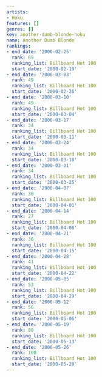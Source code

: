 ```yaml
---
artists:
- Hoku
features: []
genres: []
key: another-dumb-blonde-hoku
name: Another Dumb Blonde
rankings:
- end_date: '2000-02-25'
  rank: 69
  ranking_list: Billboard Hot 100
  start_date: '2000-02-19'
- end_date: '2000-03-03'
  rank: 49
  ranking_list: Billboard Hot 100
  start_date: '2000-02-26'
- end_date: '2000-03-10'
  rank: 49
  ranking_list: Billboard Hot 100
  start_date: '2000-03-04'
- end_date: '2000-03-17'
  rank: 34
  ranking_list: Billboard Hot 100
  start_date: '2000-03-11'
- end_date: '2000-03-24'
  rank: 34
  ranking_list: Billboard Hot 100
  start_date: '2000-03-18'
- end_date: '2000-03-31'
  rank: 34
  ranking_list: Billboard Hot 100
  start_date: '2000-03-25'
- end_date: '2000-04-07'
  rank: 30
  ranking_list: Billboard Hot 100
  start_date: '2000-04-01'
- end_date: '2000-04-14'
  rank: 27
  ranking_list: Billboard Hot 100
  start_date: '2000-04-08'
- end_date: '2000-04-21'
  rank: 36
  ranking_list: Billboard Hot 100
  start_date: '2000-04-15'
- end_date: '2000-04-28'
  rank: 41
  ranking_list: Billboard Hot 100
  start_date: '2000-04-22'
- end_date: '2000-05-05'
  rank: 53
  ranking_list: Billboard Hot 100
  start_date: '2000-04-29'
- end_date: '2000-05-12'
  rank: 56
  ranking_list: Billboard Hot 100
  start_date: '2000-05-06'
- end_date: '2000-05-19'
  rank: 80
  ranking_list: Billboard Hot 100
  start_date: '2000-05-13'
- end_date: '2000-05-26'
  rank: 100
  ranking_list: Billboard Hot 100
  start_date: '2000-05-20'
---
```


